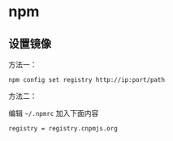 # npm

## 设置镜像

方法一：

```shell
npm config set registry http://ip:port/path
```

方法二：

编辑 `~/.npmrc` 加入下面内容

```sh
registry = registry.cnpmjs.org
```

